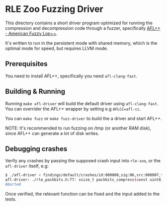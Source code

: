 
# RLE Zoo Fuzzing Driver

This directory contains a short driver program optimized for running the
compression and decompression code through a fuzzer, specifically [AFL++ - American Fuzzy Lop++](https://aflplus.plus/).

It's written to run in the persistent mode with shared memory, which is
the optimal mode for speed, but requires LLVM mode.

## Prerequisites

You need to install AFL++, specifically you need `afl-clang-fast`.

## Building & Running

Running `make afl-driver` will build the default driver using `afl-clang-fast`. You
can overrider the AFL++ wrapper by setting e.g `AFLCC=afl-cc`.

You can `make fuzz` or `make fuzz-driver` to build the a driver and start AFL++.

NOTE: It's recommended to run fuzzing on /tmp (or another RAM disk), since AFL++ can generate a lot of disk writes.

## Debugging crashes

Verify any crashes by passing the supposed crash input into `rle-zoo`, or the `afl-driver` itself, e.g:

```bash
$ ./afl-driver < findings/default/crashes/id:000000,sig:06,src:000007,time:6,execs:486,op:havoc,rep:8
afl-driver: ./rle_packbits.h:77: ssize_t packbits_compress(const uint8_t *, size_t, uint8_t *, size_t): Assertion `rp == slen' failed.
Aborted
```

Once verified, the relevant function can be fixed and the input added to the tests.
